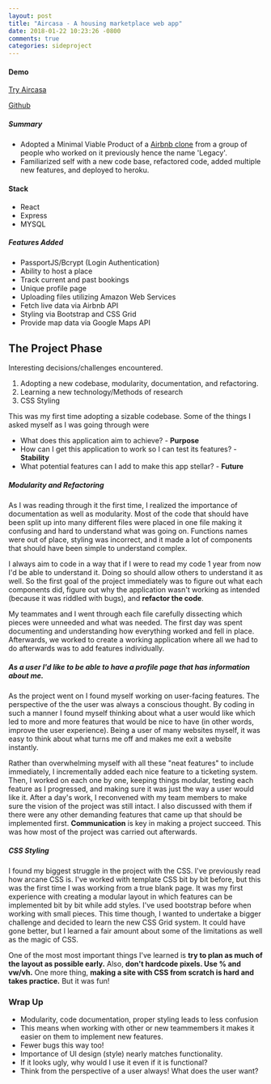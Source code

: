 ```yaml
---
layout: post
title: "Aircasa - A housing marketplace web app"
date: 2018-01-22 10:23:26 -0800
comments: true
categories: sideproject
---
```

#### Demo
[Try Aircasa](http://aircasa.herokuapp.com/)

[Github](https://github.com/hrsf87-casa/aircasa)
##### Summary
- Adopted a Minimal Viable Product of a [Airbnb clone](https://github.com/airbnb-clone/airbnb) from a group of people who worked on it previously hence the name 'Legacy'.
- Familiarized self with a new code base, refactored code, added multiple new features, and deployed to heroku.

<!-- more -->

#### Stack
- React
- Express
- MYSQL
##### Features Added
- PassportJS/Bcrypt (Login Authentication)
- Ability to host a place
- Track current and past bookings
- Unique profile page
- Uploading files utilizing Amazon Web Services
- Fetch live data via Airbnb API
- Styling via Bootstrap and CSS Grid
- Provide map data via Google Maps API

## The Project Phase
Interesting decisions/challenges encountered.
1. Adopting a new codebase, modularity, documentation, and refactoring.
2. Learning a new technology/Methods of research
3. CSS Styling

This was my first time adopting a sizable codebase. Some of the things I asked myself as I was going through were
- What does this application aim to achieve? - **Purpose**
- How can I get this application to work so I can test its features? - **Stability**
- What potential features can I add to make this app stellar? - **Future**

##### _**Modularity and Refactoring**_
As I was reading through it the first time, I realized the importance of documentation as well as modularity. Most of the code that should have been split up into many different files were placed in one file making it confusing and hard to understand what was going on. Functions names were out of place, styling was incorrect, and it made a lot of components that should have been simple to understand complex.

I always aim to code in a way that if I were to read my code 1 year from now I'd be able to understand it. Doing so should allow others to understand it as well. So the first goal of the project immediately was to figure out what each components did, figure out why the application wasn't working as intended (because it was riddled with bugs), and **refactor the code**.

My teammates and I went through each file carefully dissecting which pieces were unneeded and what was needed. The first day was spent documenting and understanding how everything worked and fell in place. Afterwards, we worked to create a working application where all we had to do afterwards was to add features individually.

##### _**As a user I'd like to be able to have a profile page that has information about me.**_
As the project went on I found myself working on user-facing features. The perspective of the the user was always a conscious thought. By coding in such a manner I found myself thinking about what a user would like which led to more and more features that would be nice to have (in other words, improve the user experience). Being a user of many websites myself, it was easy to think about what turns me off and makes me exit a website instantly.

Rather than overwhelming myself with all these "neat features" to include immediately, I incrementally added each nice feature to a ticketing system. Then, I worked on each one by one, keeping things modular, testing each feature as I progressed, and making sure it was just the way a user would like it. After a day's work, I reconvened with my team members to make sure the vision of the project was still intact. I also discussed with them if there were any other demanding features that came up that should be implemented first. **Communication** is key in making a project succeed. This was how most of the project was carried out afterwards.

##### _**CSS Styling**_
I found my biggest struggle in the project with the CSS. I've previously read how arcane CSS is. I've worked with template CSS bit by bit before, but this was the first time I was working from a true blank page. It was my first experience with creating a modular layout in which features can be implemented bit by bit while add styles. I've used bootstrap before when working with small pieces. This time though, I wanted to undertake a bigger challenge and decided to learn the new CSS Grid system. It could have gone better, but I learned a fair amount about some of the limitations as well as the magic of CSS.

One of the most most important things I've learned is **try to plan as much of the layout as possible early.**
Also, **don't hardcode pixels. Use % and vw/vh.**
One more thing, **making a site with CSS from scratch is hard and takes practice.** But it was fun!

### Wrap Up ###
- Modularity, code documentation, proper styling leads to less confusion
- This means when working with other or new teammembers it makes it easier on them to implement new features.
- Fewer bugs this way too!
- Importance of UI design (style) nearly matches functionality.
- If it looks ugly, why would I use it even if it is functional?
- Think from the perspective of a user always! What does the user want?



